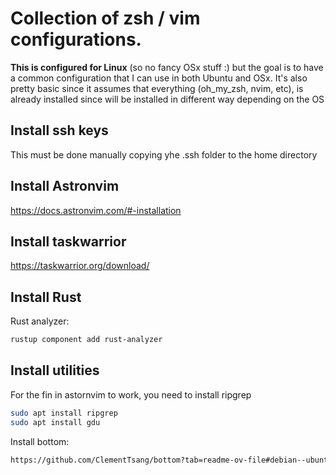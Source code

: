 # Collection of zsh / vim configurations.

**This is configured for Linux** (so no fancy OSx stuff :) but the goal is to have a common configuration that I can use in both Ubuntu and OSx.
It's also pretty basic since it assumes that everything (oh_my_zsh, nvim, etc), is already installed since will be installed in different way depending on the OS

## Install ssh keys

This must be done manually copying yhe .ssh folder to the home directory

## Install Astronvim

https://docs.astronvim.com/#-installation

## Install taskwarrior

https://taskwarrior.org/download/

## Install Rust

Rust analyzer:

```bash
rustup component add rust-analyzer
```

## Install utilities

For the fin in astornvim to work, you need to install ripgrep

```bash
sudo apt install ripgrep
sudo apt install gdu
```

Install bottom:

```bash
https://github.com/ClementTsang/bottom?tab=readme-ov-file#debian--ubuntu
```
